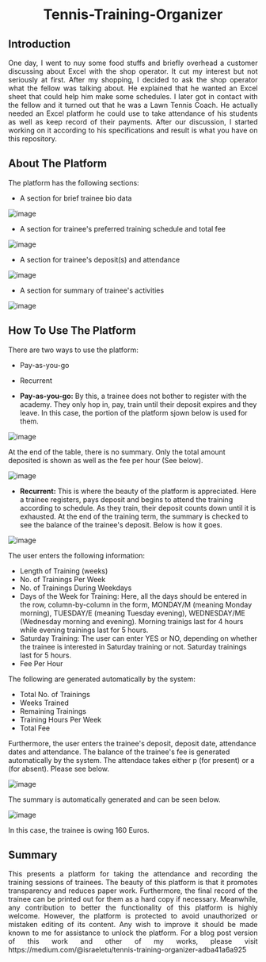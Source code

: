 <h1><p align="center">Tennis-Training-Organizer</p></h1>

## Introduction
<p align="justify">
One day, I went to nuy some food stuffs and briefly overhead a customer discussing about Excel with the shop operator. It cut my interest but not seriously at first. After my shopping, I decided to ask the shop operator what the fellow was talking about. He explained that he wanted an Excel sheet that could help him make some schedules. I later got in contact with the fellow and it turned out that he was a Lawn Tennis Coach. He actually needed an Excel platform he could use to take attendance of his students as well as keep record of their payments. After our discussion, I started working on it according to his specifications and result is what you have on this repository.
</p>

## About The Platform
<p align="justify">
The platform has the following sections:
  
- A section for brief trainee bio data<br>
  
![image](https://user-images.githubusercontent.com/44449730/159981060-038625b0-330c-4dd3-b8ef-fa875df171c2.png)

- A section for trainee's preferred training schedule and total fee<br>
  
![image](https://user-images.githubusercontent.com/44449730/159981931-896253ea-eba3-417c-827f-7308d2f571c0.png)

- A section for trainee's deposit(s) and attendance<br>
  
![image](https://user-images.githubusercontent.com/44449730/159982116-620acd6b-32a1-47d6-95e6-25bcc57042ad.png)

- A section for summary of trainee's activities<br>
  
![image](https://user-images.githubusercontent.com/44449730/159982227-353e5632-a016-4f99-8031-902bf5ccb5f4.png)

</p>

## How To Use The Platform
<p align="justify">
There are two ways to use the platform:
  
- Pay-as-you-go<br>
- Recurrent
  
- **Pay-as-you-go:** By this, a trainee does not bother to register with the academy. They only hop in, pay, train until their deposit expires and they leave. In this case, the portion of the platform sjown below is used for them.
  
![image](https://user-images.githubusercontent.com/44449730/159984671-326325ce-8d1d-4d3f-a142-5ec05f45485e.png)

At the end of the table, there is no summary. Only the total amount deposited is shown as well as the fee per hour (See below).
  
![image](https://user-images.githubusercontent.com/44449730/159985067-d3e31fae-b2d3-4feb-a0bd-826daf6665f7.png)

- **Recurrent:** This is where the beauty of the platform is appreciated. Here a trainee registers, pays deposit and begins to attend the training according to schedule. As they train, their deposit counts down until it is exhausted. At the end of the training term, the summary is checked to see the balance of the trainee's deposit. Below is how it goes.
  
![image](https://user-images.githubusercontent.com/44449730/160234180-78ef6144-3a2b-4f54-af6b-6c5a6150f6e8.png)

The user enters the following information:<br>
- Length of Training (weeks)<br>
- No. of Trainings Per Week<br>
- No. of Trainings During Weekdays
- Days of the Week for Training: Here, all the days should be entered in the row, column-by-column in the form, MONDAY/M (meaning Monday morning), TUESDAY/E (meaning Tuesday evening), WEDNESDAY/ME (Wednesday morning and evening). Morning trainigs last for 4 hours while evening trainings last for 5 hours.<br>
- Saturday Training: The user can enter YES or NO, depending on whether the trainee is interested in Saturday training or not. Saturday trainings last for 5 hours.<br>
- Fee Per Hour
  
The following are generated automatically by the system:<br>
- Total No. of Trainings<br>
- Weeks Trained<br>
- Remaining Trainings<br>
- Training Hours Per Week<br>
- Total Fee
  
Furthermore, the user enters the trainee's deposit, deposit date, attendance dates and attendance. The balance of the trainee's fee is generated automatically by the system. The attendace takes either p (for present) or a (for absent). Please see below.
  
![image](https://user-images.githubusercontent.com/44449730/160235240-55322899-29c0-4094-bfd9-d3c81453f75b.png)

The summary is automatically generated and can be seen below.
  
![image](https://user-images.githubusercontent.com/44449730/160235340-2d57e729-6027-4e10-8315-db209ef89682.png)

In this case, the trainee is owing 160 Euros.
</p>

## Summary
<p align="justify">
This presents a platform for taking the attendance and recording the training sessions of trainees. The beauty of this platform is that it promotes transparency and reduces paper work. Furthermore, the final record of the trainee can be printed out for them as a hard copy if necessary. Meanwhile, any contribution to better the functionality of this platform is highly welcome. However, the platform is protected to avoid unauthorized or mistaken editing of its content. Any wish to improve it should be made known to me for assistance to unlock the platform. For a blog post version of this work and other of my works, please visit https://medium.com/@israeletu/tennis-training-organizer-adba41a6a925
</p>

